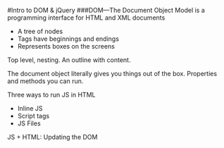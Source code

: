 #Intro to DOM & jQuery
###DOM—The Document Object Model is a programming interface for HTML and XML documents

* A tree of nodes
* Tags have beginnings and endings
* Represents boxes on the screens

Top level, nesting. An outline with content.

The document object literally gives you things out of the box. Properties and methods you can run.

Three ways to run JS in HTML

* Inline JS
* Script tags
* JS Files  

JS + HTML: Updating the DOM
